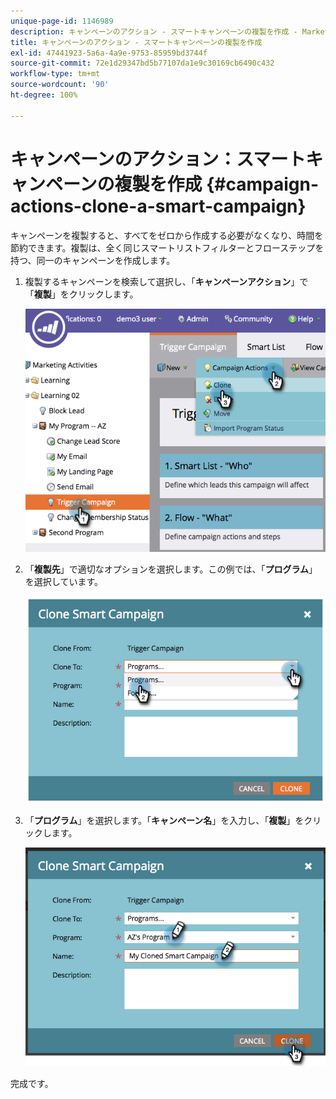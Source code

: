 ```yaml
---
unique-page-id: 1146989
description: キャンペーンのアクション - スマートキャンペーンの複製を作成 - Marketo ドキュメント - 製品ドキュメント
title: キャンペーンのアクション - スマートキャンペーンの複製を作成
exl-id: 47441923-5a6a-4a9e-9753-85959bd3744f
source-git-commit: 72e1d29347bd5b77107da1e9c30169cb6490c432
workflow-type: tm+mt
source-wordcount: '90'
ht-degree: 100%

---
```


# キャンペーンのアクション：スマートキャンペーンの複製を作成 {#campaign-actions-clone-a-smart-campaign}

キャンペーンを複製すると、すべてをゼロから作成する必要がなくなり、時間を節約できます。複製は、全く同じスマートリストフィルターとフローステップを持つ、同一のキャンペーンを作成します。

1. 複製するキャンペーンを検索して選択し、「**キャンペーンアクション**」で「**複製**」をクリックします。

   ![](assets/image2014-9-22-13-3a56-3a34.png)

1. 「**複製先**」で適切なオプションを選択します。この例では、「**プログラム**」を選択しています。

   ![](assets/image2014-9-22-13-3a56-3a56.png)

1. 「**プログラム**」を選択します。「**キャンペーン名**」を入力し、「**複製**」をクリックします。

   ![](assets/image2014-9-22-13-3a57-3a9.png)

完成です。
